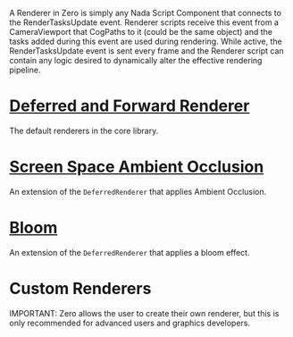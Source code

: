 A Renderer in Zero is simply any Nada Script Component that connects to the RenderTasksUpdate event. Renderer scripts receive this event from a CameraViewport that CogPaths to it (could be the same object) and the tasks added during this event are used during rendering. While active, the RenderTasksUpdate event is sent every frame and the Renderer script can contain any logic desired to dynamically alter the effective rendering pipeline.

 # [Deferred and Forward Renderer](https://github.com/ZilchEngine/ZilchDocs/blob/master/zilch_editor_documentation/zeromanual/graphics/renderer/deferred_renderer.markdown)
The default renderers in the core library.

 # [Screen Space Ambient Occlusion](https://github.com/ZilchEngine/ZilchDocs/blob/master/zilch_editor_documentation/zeromanual/graphics/renderer/ssao.markdown)
An extension of the `DeferredRenderer` that applies Ambient Occlusion.

 # [Bloom](https://github.com/ZilchEngine/ZilchDocs/blob/master/zilch_editor_documentation/zeromanual/graphics/renderer/bloom.markdown)
An extension of the `DeferredRenderer` that applies a bloom effect.

 # Custom Renderers

IMPORTANT:
Zero allows the user to create their own renderer, but this is only recommended for advanced users and graphics developers. 

 